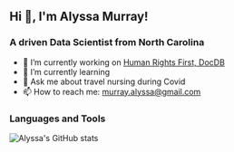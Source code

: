 ## Hi 👋, I'm Alyssa Murray!

### A driven Data Scientist from North Carolina
- 🔭 I’m currently working on [Human Rights First, DocDB](https://a.humanrightsfirstdocdb.dev/login)
- 🌱 I’m currently learning 
- 💬 Ask me about travel nursing during Covid
- 📫 How to reach me: murray.alyssa@gmail.com

### Languages and Tools


![Alyssa's GitHub stats](https://github-readme-stats.vercel.app/api?username=dagtag&count_private=true&theme=dark)
<!--
**dagtag/dagtag** is a ✨ _special_ ✨ repository because its `README.md` (this file) appears on your GitHub profile.

Here are some ideas to get you started:

- 🔭 I’m currently working on ...
- 🌱 I’m currently learning ...
- 👯 I’m looking to collaborate on ...
- 🤔 I’m looking for help with ...
- 💬 Ask me about ...
- 📫 How to reach me: ...
- 😄 Pronouns: ...
- ⚡ Fun fact: ...
-->
